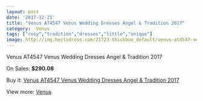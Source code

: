 ```yaml
---
layout: post
date: '2017-12-21'
title: "Venus AT4547 Venus Wedding Dresses Angel & Tradition 2017"
category:  Venus
tags: ["rosy","tradition","dresses","little","unique"]
image: http://img.hectodress.com/21723-thickbox_default/venus-at4547-venus-wedding-dresses-angel-tradition-2013.jpg
---
```

Venus AT4547 Venus Wedding Dresses Angel & Tradition 2017

On Sales: **$290.08**
<a href="https://www.hectodress.com/-venus/10072-venus-at4547-venus-wedding-dresses-angel-tradition-2013.html"><amp-img layout="responsive" width="600" height="600" src="//img.hectodress.com/21723-thickbox_default/venus-at4547-venus-wedding-dresses-angel-tradition-2013.jpg" alt="Venus AT4547 Venus Wedding Dresses Angel & Tradition 2017 0" /></a>
<a href="https://www.hectodress.com/-venus/10072-venus-at4547-venus-wedding-dresses-angel-tradition-2013.html"><amp-img layout="responsive" width="600" height="600" src="//img.hectodress.com/21724-thickbox_default/venus-at4547-venus-wedding-dresses-angel-tradition-2013.jpg" alt="Venus AT4547 Venus Wedding Dresses Angel & Tradition 2017 1" /></a>

Buy it: [Venus AT4547 Venus Wedding Dresses Angel & Tradition 2017](https://www.hectodress.com/-venus/10072-venus-at4547-venus-wedding-dresses-angel-tradition-2013.html "Venus AT4547 Venus Wedding Dresses Angel & Tradition 2017")

View more: [ Venus](https://www.hectodress.com/167--venus " Venus")